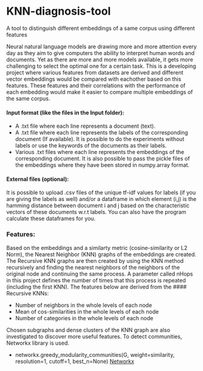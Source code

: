 # KNN-diagnosis-tool
A tool to distinguish different embeddings of a same corpus using different features

Neural natural language models are drawing more and more attention every day as they aim to give computers the ability to interpret human words and documents. Yet as there are more and more models available, it gets more challenging to select the optimal one for a certain task. This is a developing project where various features from datasets are derived and different  vector embeddings would be compared with eachother based on this features. These features and their correlations with the performance of each embedding would make it easier to compare multiple embeddings of the same corpus.

#### Input format (like the files in the Input folder):
* A .txt file where each line represents a document (text).
* A .txt file where each line represents the labels of the corresponding document (If available). It is possible to do the experiments without labels or use the keywords of the documents as their labels.
* Various .txt files where each line represents the embeddings of the corresponding document. It is also possible to pass the pickle files of the embeddings where they have been stored in numpy.array format.

#### External files (optional):
It is possible to upload .csv files of the unique tf-idf values for labels (if you are giving the labels as well) and/or a dataframe in which element (i,j) is the hamming distance between document i and j based on the characteristic vectors of these documents w.r.t labels. You can also have the program calculate these dataframes for you.


### Features:

Based on the embeddings and a similarty metric (cosine-similarity or L2 Norm), the Nearest Neighbor (KNN) graphs of the embeddings are created. The Recursive KNN
graphs are then created by using the KNN method recursively and finding the nearest neighbors of the neighbors of the original node and continuing the same process. A parameter called nHops in this project defines the number of times that this process is repeated (including the first KNN). The features below are derived from the #### Recursive KNNs:
* Number of neighbors in the whole levels of each node
* Mean of cos-similarities in the whole levels of each node
* Number of categories in the whole levels of each node

Chosen subgraphs and dense clusters of the KNN graph are also investigated to discover more useful features. To detect communities, Networkx library is used. 
* networkx.greedy_modularity_communities(G, weight=similarity, resolution=1, cutoff=1, best_n=None) [Networkx](https://networkx.org/documentation/stable/reference/algorithms/generated/networkx.algorithms.community.modularity_max.greedy_modularity_communities.html#rce363827c0a4-2)
